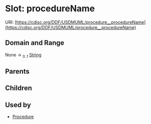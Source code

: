 
# Slot: procedureName




URI: [https://cdisc.org/DDF/USDMUML/procedure__procedureName](https://cdisc.org/DDF/USDMUML/procedure__procedureName)


## Domain and Range

None &#8594;  <sub>0..1</sub> [String](types/String.md)

## Parents


## Children


## Used by

 * [Procedure](Procedure.md)
